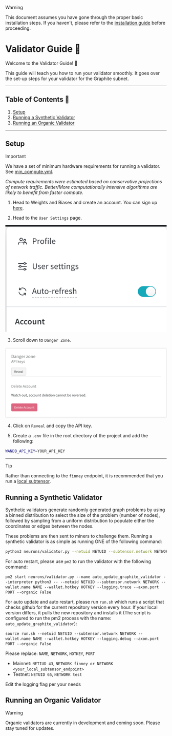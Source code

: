> [!WARNING]
> This document assumes you have gone through the proper basic installation steps. If you haven't, please refer to the [installation guide](./installation.md) before proceeding.

# Validator Guide 📜

Welcome to the Validator Guide! 🎉

This guide will teach you how to run your validator smoothly. It goes over the set-up steps for your validator for the Graphite subnet.

<hr>

## Table of Contents 📑

1. [Setup](#setup)
2. [Running a Synthetic Validator](#running-a-synthetic-validator)
3. [Running an Organic Validator](#running-an-organic-validator)

<hr>

<a id="setup"></a>

## Setup

> [!IMPORTANT]
We have a set of minimum hardware requirements for running a validator. See [min_compute.yml](../min_compute.yml).

_Compute requirements were estimated based on conservative projections of network traffic. Better/More computationally intensive algorithms are likely to benefit from faster compute._

1. Head to Weights and Biases and create an account. You can sign up [here](https://wandb.ai/site).

2. Head to the `User Settings` page. <br>
<p align="center">
  <img src="../static/wandb-settings.png" alt="WandB Settings">
</p>

3. Scroll down to `Danger Zone`. <br>
<p align="center">
  <img align="center" src="../static/danger-zone.png" alt="Danger Zone">
</p>

4. Click on `Reveal` and copy the API key.

5. Create a `.env` file in the root directory of the project and add the following:
```bash
WANDB_API_KEY=YOUR_API_KEY
```

<hr>

> [!TIP]
> Rather than connecting to the `finney` endpoint, it is recommended that you run a [local subtensor](https://github.com/opentensor/subtensor/blob/main/docs/running-subtensor-locally.md).

<a id="synthetic-vali"></a>

## Running a Synthetic Validator 
Synthetic validators generate randomly generated graph problems by using a binned distribution to select the size of the problem (number of nodes), followed by sampling from a uniform distribution to populate either the coordinates or edges between the nodes. 

These problems are then sent to miners to challenge them. Running a synthetic validator is as simple as running ONE of the following command:

```bash
python3 neurons/validator.py --netuid NETUID --subtensor.network NETWORK --wallet.name NAME --wallet.hotkey HOTKEY --logging.trace --axon.port PORT --organic False
```


For auto restart, please use `pm2` to run the validator with the following command:
```
pm2 start neurons/validator.py --name auto_update_graphite_validator --interpreter python3 -- --netuid NETUID --subtensor.network NETWORK --wallet.name NAME --wallet.hotkey HOTKEY --logging.trace --axon.port PORT --organic False
```


For auto update and auto restart, please run `run.sh` which runs a script that checks github for the current repository version every hour. If your local version differs, it pulls the new repository and installs it (The script is configured to run the pm2 process with the name: `auto_update_graphite_validator`):
```
source run.sh --netuid NETUID --subtensor.network NETWORK --wallet.name NAME --wallet.hotkey HOTKEY --logging.debug --axon.port PORT --organic False
```

Please replace: `NAME`, `NETWORK`, `HOTKEY`, `PORT` 
- Mainnet: `NETIUD 43`, `NETWORK finney or NETWORK <your_local_subtensor_endpoint>`
- Testnet: `NETUID 65`, `NETWORK test`

Edit the logging flag per your needs

<a id="organic-vali"></a>

## Running an Organic Validator 

> [!WARNING]
> Organic validators are currently in development and coming soon. Please stay tuned for updates.
